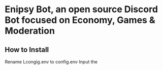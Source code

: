 # Enipsy Bot, an open source Discord Bot focused on Economy, Games & Moderation


## How to Install 
Rename Lcongig.env to config.env
Input the 